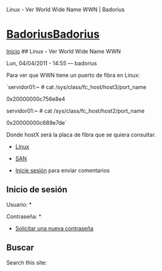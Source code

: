 





Linux - Ver World Wide Name WWN | Badorius


















# [BadoriusBadorius](/ "Badorius")

 
 

[Inicio](/) ## Linux - Ver World Wide Name WWN

 

Lun, 04/04/2011 - 14:55 — badorius

Para ver que WWN tiene un puerto de fibra en Linux:  

`servidor01:~ # cat /sys/class/fc_host/host3/port_name  

0x20000000c756e8e4  

servidor01:~ # cat /sys/class/fc_host/host2/port_name  

0x20000000c689e7de`


Donde hostX será la placa de fibra que se quiera consultar.





* [Linux](/?q=taxonomy/term/2)
* [SAN](/?q=taxonomy/term/3)


* [Inicie sesión](/?q=user/login&destination=comment%2Freply%2F60%23comment-form) para enviar comentarios





 


## Inicio de sesión




Usuario: *



Contraseña: *



* [Solicitar una nueva contraseña](/?q=user/password "Solicita una contraseña nueva por correo electrónico.")






## Buscar





Search this site: 










 




